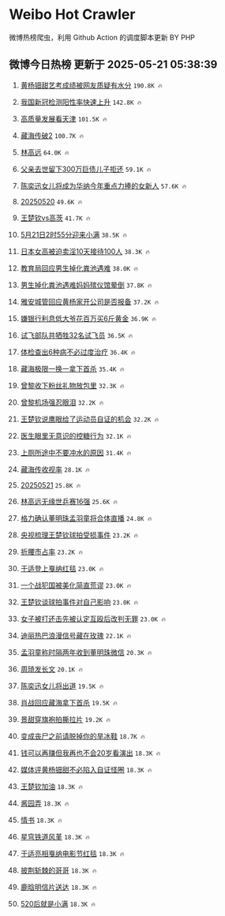 # Weibo Hot Crawler 



微博热榜爬虫，利用 Github Action 的调度脚本更新 BY PHP 


## 微博今日热榜 更新于 2025-05-21 05:38:39 
1. [黄杨钿甜艺考成绩被网友质疑有水分](https://s.weibo.com/weibo?q=%23%E9%BB%84%E6%9D%A8%E9%92%BF%E7%94%9C%E8%89%BA%E8%80%83%E6%88%90%E7%BB%A9%E8%A2%AB%E7%BD%91%E5%8F%8B%E8%B4%A8%E7%96%91%E6%9C%89%E6%B0%B4%E5%88%86%23&t=31&band_rank=1&Refer=top) `190.8K 🔥` 

1. [我国新冠检测阳性率快速上升](https://s.weibo.com/weibo?q=%23%E6%88%91%E5%9B%BD%E6%96%B0%E5%86%A0%E6%A3%80%E6%B5%8B%E9%98%B3%E6%80%A7%E7%8E%87%E5%BF%AB%E9%80%9F%E4%B8%8A%E5%8D%87%23&t=31&band_rank=2&Refer=top) `142.8K 🔥` 

1. [高质量发展看天津](https://s.weibo.com/weibo?q=%23%E9%AB%98%E8%B4%A8%E9%87%8F%E5%8F%91%E5%B1%95%E7%9C%8B%E5%A4%A9%E6%B4%A5%23&t=31&band_rank=3&Refer=top) `101.5K 🔥` 

1. [藏海传破2](https://s.weibo.com/weibo?q=%23%E8%97%8F%E6%B5%B7%E4%BC%A0%E7%A0%B42%23&t=31&band_rank=4&Refer=top) `100.7K 🔥` 

1. [林高远](https://s.weibo.com/weibo?q=%E6%9E%97%E9%AB%98%E8%BF%9C&t=31&band_rank=5&Refer=top) `64.0K 🔥` 

1. [父亲去世留下300万巨债儿子拒还](https://s.weibo.com/weibo?q=%23%E7%88%B6%E4%BA%B2%E5%8E%BB%E4%B8%96%E7%95%99%E4%B8%8B300%E4%B8%87%E5%B7%A8%E5%80%BA%E5%84%BF%E5%AD%90%E6%8B%92%E8%BF%98%23&t=31&band_rank=6&Refer=top) `59.1K 🔥` 

1. [陈奕迅女儿将成为华纳今年重点力捧的女新人](https://s.weibo.com/weibo?q=%23%E9%99%88%E5%A5%95%E8%BF%85%E5%A5%B3%E5%84%BF%E5%B0%86%E6%88%90%E4%B8%BA%E5%8D%8E%E7%BA%B3%E4%BB%8A%E5%B9%B4%E9%87%8D%E7%82%B9%E5%8A%9B%E6%8D%A7%E7%9A%84%E5%A5%B3%E6%96%B0%E4%BA%BA%23&t=31&band_rank=7&Refer=top) `57.6K 🔥` 

1. [20250520](https://s.weibo.com/weibo?q=%2320250520%23&t=31&band_rank=8&Refer=top) `49.6K 🔥` 

1. [王楚钦vs高茨](https://s.weibo.com/weibo?q=%23%E7%8E%8B%E6%A5%9A%E9%92%A6vs%E9%AB%98%E8%8C%A8%23&t=31&band_rank=9&Refer=top) `41.7K 🔥` 

1. [5月21日2时55分迎来小满](https://s.weibo.com/weibo?q=%235%E6%9C%8821%E6%97%A52%E6%97%B655%E5%88%86%E8%BF%8E%E6%9D%A5%E5%B0%8F%E6%BB%A1%23&t=31&band_rank=10&Refer=top) `38.5K 🔥` 

1. [日本女高被迫卖淫10天接待100人](https://s.weibo.com/weibo?q=%E6%97%A5%E6%9C%AC%E5%A5%B3%E9%AB%98%E8%A2%AB%E8%BF%AB%E5%8D%96%E6%B7%AB10%E5%A4%A9%E6%8E%A5%E5%BE%85100%E4%BA%BA&t=31&band_rank=11&Refer=top) `38.3K 🔥` 

1. [教育局回应男生掉化粪池遇难](https://s.weibo.com/weibo?q=%23%E6%95%99%E8%82%B2%E5%B1%80%E5%9B%9E%E5%BA%94%E7%94%B7%E7%94%9F%E6%8E%89%E5%8C%96%E7%B2%AA%E6%B1%A0%E9%81%87%E9%9A%BE%23&t=31&band_rank=12&Refer=top) `38.0K 🔥` 

1. [男生掉化粪池遇难妈妈殡仪馆晕倒](https://s.weibo.com/weibo?q=%23%E7%94%B7%E7%94%9F%E6%8E%89%E5%8C%96%E7%B2%AA%E6%B1%A0%E9%81%87%E9%9A%BE%E5%A6%88%E5%A6%88%E6%AE%A1%E4%BB%AA%E9%A6%86%E6%99%95%E5%80%92%23&t=31&band_rank=13&Refer=top) `37.8K 🔥` 

1. [雅安城管回应黄杨家开公司是否报备](https://s.weibo.com/weibo?q=%23%E9%9B%85%E5%AE%89%E5%9F%8E%E7%AE%A1%E5%9B%9E%E5%BA%94%E9%BB%84%E6%9D%A8%E5%AE%B6%E5%BC%80%E5%85%AC%E5%8F%B8%E6%98%AF%E5%90%A6%E6%8A%A5%E5%A4%87%23&t=31&band_rank=14&Refer=top) `37.2K 🔥` 

1. [嫌银行利息低大爷花百万买6斤黄金](https://s.weibo.com/weibo?q=%23%E5%AB%8C%E9%93%B6%E8%A1%8C%E5%88%A9%E6%81%AF%E4%BD%8E%E5%A4%A7%E7%88%B7%E8%8A%B1%E7%99%BE%E4%B8%87%E4%B9%B06%E6%96%A4%E9%BB%84%E9%87%91%23&t=31&band_rank=15&Refer=top) `36.9K 🔥` 

1. [试飞部队共牺牲32名试飞员](https://s.weibo.com/weibo?q=%E8%AF%95%E9%A3%9E%E9%83%A8%E9%98%9F%E5%85%B1%E7%89%BA%E7%89%B232%E5%90%8D%E8%AF%95%E9%A3%9E%E5%91%98&t=31&band_rank=16&Refer=top) `36.5K 🔥` 

1. [体检查出6种病不必过度治疗](https://s.weibo.com/weibo?q=%23%E4%BD%93%E6%A3%80%E6%9F%A5%E5%87%BA6%E7%A7%8D%E7%97%85%E4%B8%8D%E5%BF%85%E8%BF%87%E5%BA%A6%E6%B2%BB%E7%96%97%23&t=31&band_rank=17&Refer=top) `36.4K 🔥` 

1. [藏海极限一换一拿下首杀](https://s.weibo.com/weibo?q=%23%E8%97%8F%E6%B5%B7%E6%9E%81%E9%99%90%E4%B8%80%E6%8D%A2%E4%B8%80%E6%8B%BF%E4%B8%8B%E9%A6%96%E6%9D%80%23&t=31&band_rank=18&Refer=top) `35.4K 🔥` 

1. [曾黎收下粉丝礼物放包里](https://s.weibo.com/weibo?q=%23%E6%9B%BE%E9%BB%8E%E6%94%B6%E4%B8%8B%E7%B2%89%E4%B8%9D%E7%A4%BC%E7%89%A9%E6%94%BE%E5%8C%85%E9%87%8C%23&t=31&band_rank=19&Refer=top) `32.3K 🔥` 

1. [曾黎机场强忍眼泪](https://s.weibo.com/weibo?q=%23%E6%9B%BE%E9%BB%8E%E6%9C%BA%E5%9C%BA%E5%BC%BA%E5%BF%8D%E7%9C%BC%E6%B3%AA%23&t=31&band_rank=20&Refer=top) `32.2K 🔥` 

1. [王楚钦说鹰眼给了运动员自证的机会](https://s.weibo.com/weibo?q=%23%E7%8E%8B%E6%A5%9A%E9%92%A6%E8%AF%B4%E9%B9%B0%E7%9C%BC%E7%BB%99%E4%BA%86%E8%BF%90%E5%8A%A8%E5%91%98%E8%87%AA%E8%AF%81%E7%9A%84%E6%9C%BA%E4%BC%9A%23&t=31&band_rank=21&Refer=top) `32.2K 🔥` 

1. [医生眼里无意识的控糖行为](https://s.weibo.com/weibo?q=%E5%8C%BB%E7%94%9F%E7%9C%BC%E9%87%8C%E6%97%A0%E6%84%8F%E8%AF%86%E7%9A%84%E6%8E%A7%E7%B3%96%E8%A1%8C%E4%B8%BA&t=31&band_rank=22&Refer=top) `32.1K 🔥` 

1. [上厕所途中不要冲水的原因](https://s.weibo.com/weibo?q=%E4%B8%8A%E5%8E%95%E6%89%80%E9%80%94%E4%B8%AD%E4%B8%8D%E8%A6%81%E5%86%B2%E6%B0%B4%E7%9A%84%E5%8E%9F%E5%9B%A0&t=31&band_rank=23&Refer=top) `31.4K 🔥` 

1. [藏海传收视率](https://s.weibo.com/weibo?q=%E8%97%8F%E6%B5%B7%E4%BC%A0%E6%94%B6%E8%A7%86%E7%8E%87&t=31&band_rank=24&Refer=top) `28.1K 🔥` 

1. [20250521](https://s.weibo.com/weibo?q=%2320250521%23&t=31&band_rank=25&Refer=top) `25.8K 🔥` 

1. [林高远无缘世乒赛16强](https://s.weibo.com/weibo?q=%23%E6%9E%97%E9%AB%98%E8%BF%9C%E6%97%A0%E7%BC%98%E4%B8%96%E4%B9%92%E8%B5%9B16%E5%BC%BA%23&t=31&band_rank=26&Refer=top) `25.6K 🔥` 

1. [格力确认董明珠孟羽童将合体直播](https://s.weibo.com/weibo?q=%23%E6%A0%BC%E5%8A%9B%E7%A1%AE%E8%AE%A4%E8%91%A3%E6%98%8E%E7%8F%A0%E5%AD%9F%E7%BE%BD%E7%AB%A5%E5%B0%86%E5%90%88%E4%BD%93%E7%9B%B4%E6%92%AD%23&t=31&band_rank=27&Refer=top) `24.8K 🔥` 

1. [央视梳理王楚钦球拍受损事件](https://s.weibo.com/weibo?q=%23%E5%A4%AE%E8%A7%86%E6%A2%B3%E7%90%86%E7%8E%8B%E6%A5%9A%E9%92%A6%E7%90%83%E6%8B%8D%E5%8F%97%E6%8D%9F%E4%BA%8B%E4%BB%B6%23&t=31&band_rank=28&Refer=top) `23.2K 🔥` 

1. [折腰市占率](https://s.weibo.com/weibo?q=%23%E6%8A%98%E8%85%B0%E5%B8%82%E5%8D%A0%E7%8E%87%23&t=31&band_rank=29&Refer=top) `23.2K 🔥` 

1. [于适登上戛纳红毯](https://s.weibo.com/weibo?q=%23%E4%BA%8E%E9%80%82%E7%99%BB%E4%B8%8A%E6%88%9B%E7%BA%B3%E7%BA%A2%E6%AF%AF%23&t=31&band_rank=30&Refer=top) `23.0K 🔥` 

1. [一个战犯国被美化简直荒谬](https://s.weibo.com/weibo?q=%E4%B8%80%E4%B8%AA%E6%88%98%E7%8A%AF%E5%9B%BD%E8%A2%AB%E7%BE%8E%E5%8C%96%E7%AE%80%E7%9B%B4%E8%8D%92%E8%B0%AC&t=31&band_rank=31&Refer=top) `23.0K 🔥` 

1. [王楚钦谈球拍事件对自己影响](https://s.weibo.com/weibo?q=%23%E7%8E%8B%E6%A5%9A%E9%92%A6%E8%B0%88%E7%90%83%E6%8B%8D%E4%BA%8B%E4%BB%B6%E5%AF%B9%E8%87%AA%E5%B7%B1%E5%BD%B1%E5%93%8D%23&t=31&band_rank=32&Refer=top) `23.0K 🔥` 

1. [女子被打还击先被认定互殴后改判无罪](https://s.weibo.com/weibo?q=%23%E5%A5%B3%E5%AD%90%E8%A2%AB%E6%89%93%E8%BF%98%E5%87%BB%E5%85%88%E8%A2%AB%E8%AE%A4%E5%AE%9A%E4%BA%92%E6%AE%B4%E5%90%8E%E6%94%B9%E5%88%A4%E6%97%A0%E7%BD%AA%23&t=31&band_rank=33&Refer=top) `23.0K 🔥` 

1. [迪丽热巴浪漫信号藏在玫瑰](https://s.weibo.com/weibo?q=%23%E8%BF%AA%E4%B8%BD%E7%83%AD%E5%B7%B4%E6%B5%AA%E6%BC%AB%E4%BF%A1%E5%8F%B7%E8%97%8F%E5%9C%A8%E7%8E%AB%E7%91%B0%23&t=31&band_rank=34&Refer=top) `22.1K 🔥` 

1. [孟羽童称时隔两年收到董明珠微信](https://s.weibo.com/weibo?q=%23%E5%AD%9F%E7%BE%BD%E7%AB%A5%E7%A7%B0%E6%97%B6%E9%9A%94%E4%B8%A4%E5%B9%B4%E6%94%B6%E5%88%B0%E8%91%A3%E6%98%8E%E7%8F%A0%E5%BE%AE%E4%BF%A1%23&t=31&band_rank=35&Refer=top) `20.3K 🔥` 

1. [周琦发长文](https://s.weibo.com/weibo?q=%23%E5%91%A8%E7%90%A6%E5%8F%91%E9%95%BF%E6%96%87%23&t=31&band_rank=36&Refer=top) `20.1K 🔥` 

1. [陈奕迅女儿将出道](https://s.weibo.com/weibo?q=%23%E9%99%88%E5%A5%95%E8%BF%85%E5%A5%B3%E5%84%BF%E5%B0%86%E5%87%BA%E9%81%93%23&t=31&band_rank=37&Refer=top) `19.5K 🔥` 

1. [肖战回应藏海拿下首杀](https://s.weibo.com/weibo?q=%23%E8%82%96%E6%88%98%E5%9B%9E%E5%BA%94%E8%97%8F%E6%B5%B7%E6%8B%BF%E4%B8%8B%E9%A6%96%E6%9D%80%23&t=31&band_rank=38&Refer=top) `19.5K 🔥` 

1. [景甜穿旗袍拍撕拉片](https://s.weibo.com/weibo?q=%E6%99%AF%E7%94%9C%E7%A9%BF%E6%97%97%E8%A2%8D%E6%8B%8D%E6%92%95%E6%8B%89%E7%89%87&t=31&band_rank=39&Refer=top) `19.2K 🔥` 

1. [变成丧尸之前请脱掉你的旱冰鞋](https://s.weibo.com/weibo?q=%E5%8F%98%E6%88%90%E4%B8%A7%E5%B0%B8%E4%B9%8B%E5%89%8D%E8%AF%B7%E8%84%B1%E6%8E%89%E4%BD%A0%E7%9A%84%E6%97%B1%E5%86%B0%E9%9E%8B&t=31&band_rank=40&Refer=top) `18.7K 🔥` 

1. [钱可以再赚但我再也不会20岁看演出](https://s.weibo.com/weibo?q=%E9%92%B1%E5%8F%AF%E4%BB%A5%E5%86%8D%E8%B5%9A%E4%BD%86%E6%88%91%E5%86%8D%E4%B9%9F%E4%B8%8D%E4%BC%9A20%E5%B2%81%E7%9C%8B%E6%BC%94%E5%87%BA&t=31&band_rank=41&Refer=top) `18.3K 🔥` 

1. [媒体评黄杨钿甜不必陷入自证怪圈](https://s.weibo.com/weibo?q=%23%E5%AA%92%E4%BD%93%E8%AF%84%E9%BB%84%E6%9D%A8%E9%92%BF%E7%94%9C%E4%B8%8D%E5%BF%85%E9%99%B7%E5%85%A5%E8%87%AA%E8%AF%81%E6%80%AA%E5%9C%88%23&t=31&band_rank=42&Refer=top) `18.3K 🔥` 

1. [王楚钦加油](https://s.weibo.com/weibo?q=%23%E7%8E%8B%E6%A5%9A%E9%92%A6%E5%8A%A0%E6%B2%B9%23&t=31&band_rank=43&Refer=top) `18.3K 🔥` 

1. [酱园弄](https://s.weibo.com/weibo?q=%E9%85%B1%E5%9B%AD%E5%BC%84&t=31&band_rank=44&Refer=top) `18.3K 🔥` 

1. [情书](https://s.weibo.com/weibo?q=%E6%83%85%E4%B9%A6&t=31&band_rank=45&Refer=top) `18.3K 🔥` 

1. [星穹铁道风堇](https://s.weibo.com/weibo?q=%23%E6%98%9F%E7%A9%B9%E9%93%81%E9%81%93%E9%A3%8E%E5%A0%87%23&t=31&band_rank=46&Refer=top) `18.3K 🔥` 

1. [于适亮相戛纳电影节红毯](https://s.weibo.com/weibo?q=%23%E4%BA%8E%E9%80%82%E4%BA%AE%E7%9B%B8%E6%88%9B%E7%BA%B3%E7%94%B5%E5%BD%B1%E8%8A%82%E7%BA%A2%E6%AF%AF%23&t=31&band_rank=47&Refer=top) `18.3K 🔥` 

1. [披荆斩棘的哥哥](https://s.weibo.com/weibo?q=%E6%8A%AB%E8%8D%86%E6%96%A9%E6%A3%98%E7%9A%84%E5%93%A5%E5%93%A5&t=31&band_rank=48&Refer=top) `18.3K 🔥` 

1. [鹿晗明信片送达](https://s.weibo.com/weibo?q=%23%E9%B9%BF%E6%99%97%E6%98%8E%E4%BF%A1%E7%89%87%E9%80%81%E8%BE%BE%23&t=31&band_rank=49&Refer=top) `18.3K 🔥` 

1. [520后就是小满](https://s.weibo.com/weibo?q=%23520%E5%90%8E%E5%B0%B1%E6%98%AF%E5%B0%8F%E6%BB%A1%23&t=31&band_rank=50&Refer=top) `18.3K 🔥` 

